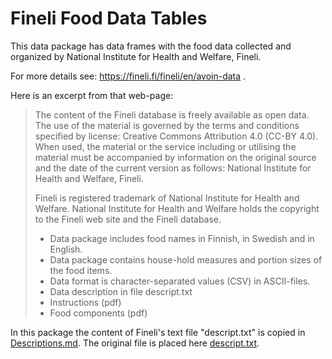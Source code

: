 # Fineli Food Data Tables

This data package has data frames with the food data collected and organized by 
National Institute for Health and Welfare, Fineli.

For more details see: https://fineli.fi/fineli/en/avoin-data .

Here is an excerpt from that web-page:

> The content of the Fineli database is freely available as open data. The use of the material is governed by the terms and conditions specified by license: Creative Commons Attribution 4.0 (CC-BY 4.0). When used, the material or the service including or utilising the material must be accompanied by information on the original source and the date of the current version as follows: National Institute for Health and Welfare, Fineli.
>
> Fineli is registered trademark of National Institute for Health and Welfare. National Institute for Health and Welfare holds the copyright to the Fineli web site and the Fineli database.
>
> - Data package includes food names in Finnish, in Swedish and in English.
> - Data package contains house-hold measures and portion sizes of the food items.
> - Data format is character-separated values (CSV) in ASCII-files.
> - Data description in file descript.txt
> - Instructions (pdf)
> - Food components (pdf)

In this package the content of Fineli's text file "descript.txt" is copied in [Descriptions.md](./notebooks/Descriptions.md).
The original file is placed here [descript.txt](./txt/descript.txt).
